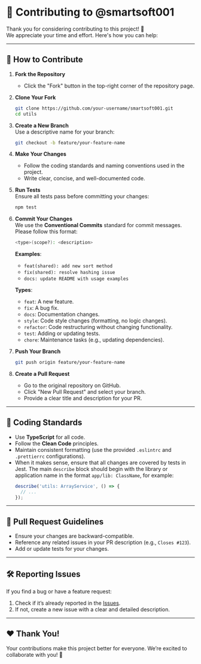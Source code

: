 # 🤝 Contributing to @smartsoft001

Thank you for considering contributing to this project! 🎉  
We appreciate your time and effort. Here's how you can help:

---

## 🚀 How to Contribute

1. **Fork the Repository**

   - Click the "Fork" button in the top-right corner of the repository page.

2. **Clone Your Fork**

   ```bash
   git clone https://github.com/your-username/smartsoft001.git
   cd utils
   ```

3. **Create a New Branch**  
   Use a descriptive name for your branch:

   ```bash
   git checkout -b feature/your-feature-name
   ```

4. **Make Your Changes**

   - Follow the coding standards and naming conventions used in the project.
   - Write clear, concise, and well-documented code.

5. **Run Tests**  
   Ensure all tests pass before committing your changes:

   ```bash
   npm test
   ```

6. **Commit Your Changes**  
   We use the **Conventional Commits** standard for commit messages. Please follow this format:

   ```bash
   <type>(scope?): <description>
   ```

   **Examples**:

   - `feat(shared): add new sort method`
   - `fix(shared): resolve hashing issue`
   - `docs: update README with usage examples`

   **Types**:

   - `feat`: A new feature.
   - `fix`: A bug fix.
   - `docs`: Documentation changes.
   - `style`: Code style changes (formatting, no logic changes).
   - `refactor`: Code restructuring without changing functionality.
   - `test`: Adding or updating tests.
   - `chore`: Maintenance tasks (e.g., updating dependencies).

7. **Push Your Branch**

   ```bash
   git push origin feature/your-feature-name
   ```

8. **Create a Pull Request**
   - Go to the original repository on GitHub.
   - Click "New Pull Request" and select your branch.
   - Provide a clear title and description for your PR.

---

## 🧪 Coding Standards

- Use **TypeScript** for all code.
- Follow the **Clean Code** principles.
- Maintain consistent formatting (use the provided `.eslintrc` and `.prettierrc` configurations).
- When it makes sense, ensure that all changes are covered by tests in Jest. The main `describe` block should begin with the library or application name in the format `app/lib: ClassName`, for example:
  ```javascript
  describe('utils: ArrayService', () => {
    // ...
  });
  ```

---

## 📜 Pull Request Guidelines

- Ensure your changes are backward-compatible.
- Reference any related issues in your PR description (e.g., `Closes #123`).
- Add or update tests for your changes.

---

## 🛠️ Reporting Issues

If you find a bug or have a feature request:

1. Check if it’s already reported in the [Issues](https://github.com/smartsoft001/utils/issues).
2. If not, create a new issue with a clear and detailed description.

---

## ❤️ Thank You!

Your contributions make this project better for everyone. We’re excited to collaborate with you! 🚀
